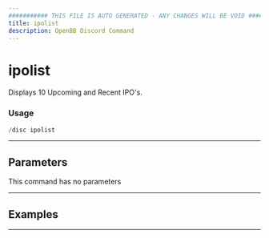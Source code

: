 ```yaml
---
########### THIS FILE IS AUTO GENERATED - ANY CHANGES WILL BE VOID ###########
title: ipolist
description: OpenBB Discord Command
---
```


# ipolist

Displays 10 Upcoming and Recent IPO's.

### Usage

```python wordwrap
/disc ipolist
```

---

## Parameters

This command has no parameters



---

## Examples


---
